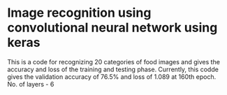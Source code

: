 # Image recognition using convolutional neural network using keras
This is a code for recognizing 20 categories of food images and gives the accuracy and loss of the training and testing phase. 
Currently, this codde gives the validation accuracy of 76.5% and loss of 1.089 at 160th epoch. 
No. of layers - 6
